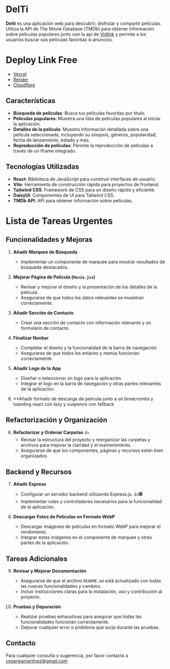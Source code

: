# DelTi

<strong>Delti</strong> es una aplicación web para descubrir, disfrutar y compartir películas. Utiliza la API de The Movie Database (TMDb) para obtener información sobre películas populares junto con la api de [Vidlink](https://vidlink.pro/) y permite a los usuarios buscar sus películas favoritas si anuncios.

# Deploy Link Free
   - [Vercel](https://delfilms.vercel.app/)
   - [Render](https://delfilms.onrender.com)
   - [Cloudflare](https://delfilms.pages.dev/)


## Características

- **Búsqueda de películas**: Busca tus películas favoritas por título.
- **Películas populares**: Muestra una lista de películas populares al iniciar la aplicación.
- **Detalles de la película**: Muestra información detallada sobre una película seleccionada, incluyendo su sinopsis, géneros, popularidad, fecha de lanzamiento, estado y más.
- **Reproducción de películas**: Permite la reproducción de películas a través de un iframe integrado.

## Tecnologías Utilizadas

- **React**: Biblioteca de JavaScript para construir interfaces de usuario.
- **Vite**: Herramienta de construcción rápida para proyectos de frontend.
- **Tailwind CSS**: Framework de CSS para un diseño rápido y eficiente.
- **DaisyUI**: Componentes de UI para Tailwind CSS.
- **TMDb API**: API para obtener información sobre películas.




# Lista de Tareas Urgentes

## Funcionalidades y Mejoras

1. **Añadir Marquee de Búsqueda**
   - Implementar un componente de marquee para mostrar resultados de búsqueda destacados.

2. **Mejorar Página de Película (`Movie.jsx`)**
   - Revisar y mejorar el diseño y la presentación de los detalles de la película.
   - Asegurarse de que todos los datos relevantes se muestran correctamente.

3. **Añadir Sección de Contacto**
   - Crear una sección de contacto con información relevante y un formulario de contacto.

4. **Finalizar Navbar**
   - Completar el diseño y la funcionalidad de la barra de navegación.
   - Asegurarse de que todos los enlaces y menús funcionan correctamente.

5. **Añadir Logo de la App**
   - Diseñar o seleccionar un logo para la aplicación.
   - Integrar el logo en la barra de navegación y otras partes relevantes de la aplicación.
6. **Añadir formato de descarga de pelicula junto a un breacrumbs y loanding react con lazy y suspence con fallback
## Refactorización y Organización

6. **Refactorizar y Ordenar Carpetas** 👍
   - Revisar la estructura del proyecto y reorganizar las carpetas y archivos para mejorar la claridad y el mantenimiento.
   - Asegurarse de que los componentes, páginas y recursos están bien organizados.

## Backend y Recursos

7. **Añadir Express**
   - Configurar un servidor backend utilizando Express.js. 👍🕵️
   - Implementar rutas y controladores necesarios para la funcionalidad de la aplicación.

8. **Descargar Fotos de Películas en Formato WebP**
   - Descargar imágenes de películas en formato WebP para mejorar el rendimiento.
   - Integrar estas imágenes en el componente de marquee y otras partes de la aplicación.

## Tareas Adicionales

9. **Revisar y Mejorar Documentación**
   - Asegurarse de que el archivo `README.md` está actualizado con todas las nuevas funcionalidades y cambios.
   - Incluir instrucciones claras para la instalación, uso y contribución al proyecto.

10. **Pruebas y Depuración**
    - Realizar pruebas exhaustivas para asegurar que todas las funcionalidades funcionan correctamente.
    - Depurar cualquier error o problema que surja durante las pruebas.





## Contacto

Para cualquier consulta o sugerencia, por favor contacta a cesarwamartinez@gmail.com
